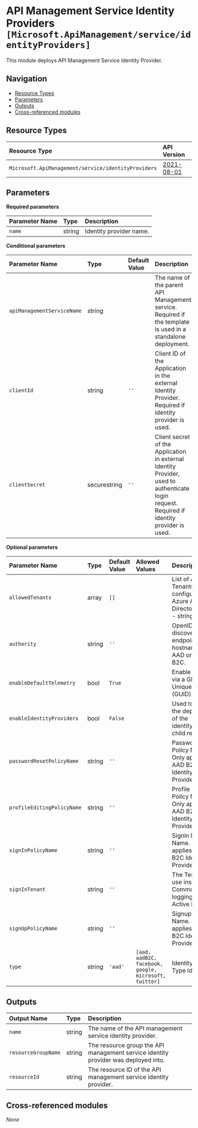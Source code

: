 # API Management Service Identity Providers `[Microsoft.ApiManagement/service/identityProviders]`

This module deploys API Management Service Identity Provider.

## Navigation

- [Resource Types](#Resource-Types)
- [Parameters](#Parameters)
- [Outputs](#Outputs)
- [Cross-referenced modules](#Cross-referenced-modules)

## Resource Types

| Resource Type | API Version |
| :-- | :-- |
| `Microsoft.ApiManagement/service/identityProviders` | [2021-08-01](https://learn.microsoft.com/en-us/azure/templates/Microsoft.ApiManagement/2021-08-01/service/identityProviders) |

## Parameters

**Required parameters**

| Parameter Name | Type | Description |
| :-- | :-- | :-- |
| `name` | string | Identity provider name. |

**Conditional parameters**

| Parameter Name | Type | Default Value | Description |
| :-- | :-- | :-- | :-- |
| `apiManagementServiceName` | string |  | The name of the parent API Management service. Required if the template is used in a standalone deployment. |
| `clientId` | string | `''` | Client ID of the Application in the external Identity Provider. Required if identity provider is used. |
| `clientSecret` | securestring | `''` | Client secret of the Application in external Identity Provider, used to authenticate login request. Required if identity provider is used. |

**Optional parameters**

| Parameter Name | Type | Default Value | Allowed Values | Description |
| :-- | :-- | :-- | :-- | :-- |
| `allowedTenants` | array | `[]` |  | List of Allowed Tenants when configuring Azure Active Directory login. - string. |
| `authority` | string | `''` |  | OpenID Connect discovery endpoint hostname for AAD or AAD B2C. |
| `enableDefaultTelemetry` | bool | `True` |  | Enable telemetry via a Globally Unique Identifier (GUID). |
| `enableIdentityProviders` | bool | `False` |  | Used to enable the deployment of the identityProviders child resource. |
| `passwordResetPolicyName` | string | `''` |  | Password Reset Policy Name. Only applies to AAD B2C Identity Provider. |
| `profileEditingPolicyName` | string | `''` |  | Profile Editing Policy Name. Only applies to AAD B2C Identity Provider. |
| `signInPolicyName` | string | `''` |  | Signin Policy Name. Only applies to AAD B2C Identity Provider. |
| `signInTenant` | string | `''` |  | The TenantId to use instead of Common when logging into Active Directory. |
| `signUpPolicyName` | string | `''` |  | Signup Policy Name. Only applies to AAD B2C Identity Provider. |
| `type` | string | `'aad'` | `[aad, aadB2C, facebook, google, microsoft, twitter]` | Identity Provider Type identifier. |


## Outputs

| Output Name | Type | Description |
| :-- | :-- | :-- |
| `name` | string | The name of the API management service identity provider. |
| `resourceGroupName` | string | The resource group the API management service identity provider was deployed into. |
| `resourceId` | string | The resource ID of the API management service identity provider. |

## Cross-referenced modules

_None_
